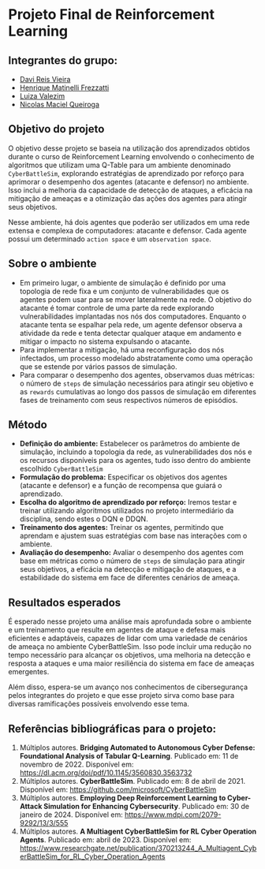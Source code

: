 # Projeto Final de Reinforcement Learning

## Integrantes do grupo:
- [Davi Reis Vieira](https://github.com/DaviReisVieira)
- [Henrique Matinelli Frezzatti](https://github.com/henriquemf)
- [Luiza Valezim](https://github.com/LuizaValezim)
- [Nicolas Maciel Queiroga](https://github.com/NicolasQueiroga)

## Objetivo do projeto
O objetivo desse projeto se baseia na utilização dos aprendizados obtidos durante o curso de Reinforcement Learning envolvendo o conhecimento de algoritmos que utilizam uma Q-Table para um ambiente denominado `CyberBattleSim`, explorando estratégias de aprendizado por reforço para aprimorar o desempenho dos agentes (atacante e defensor) no ambiente. Isso inclui a melhoria da capacidade de detecção de ataques, a eficácia na mitigação de ameaças e a otimização das ações dos agentes para atingir seus objetivos. 

Nesse ambiente, há dois agentes que poderão ser utilizados em uma rede extensa e complexa de computadores: atacante e defensor. Cada agente possui um determinado `action space` e um `observation space`.

## Sobre o ambiente
- Em primeiro lugar, o ambiente de simulação é definido por uma topologia de rede fixa e um conjunto de vulnerabilidades que os agentes podem usar para se mover lateralmente na rede. O objetivo do atacante é tomar controle de uma parte da rede explorando vulnerabilidades implantadas nos nós dos computadores. Enquanto o atacante tenta se espalhar pela rede, um agente defensor observa a atividade da rede e tenta detectar qualquer ataque em andamento e mitigar o impacto no sistema expulsando o atacante.
- Para implementar a mitigação, há uma reconfiguração dos nós infectados, um processo modelado abstratamente como uma operação que se estende por vários passos de simulação.
- Para comparar o desempenho dos agentes, observamos duas métricas: o número de `steps` de simulação necessários para atingir seu objetivo e as `rewards` cumulativas ao longo dos passos de simulação em diferentes fases de treinamento com seus respectivos números de episódios.

## Método
- **Definição do ambiente:** Estabelecer os parâmetros do ambiente de simulação, incluindo a topologia da rede, as vulnerabilidades dos nós e os recursos disponíveis para os agentes, tudo isso dentro do ambiente escolhido `CyberBattleSim`
- **Formulação do problema:** Especificar os objetivos dos agentes (atacante e defensor) e a função de recompensa que guiará o aprendizado.
- **Escolha do algoritmo de aprendizado por reforço:** Iremos testar e treinar utilizando algoritmos utilizados no projeto intermediário da disciplina, sendo estes o DQN e DDQN.
- **Treinamento dos agentes:** Treinar os agentes, permitindo que aprendam e ajustem suas estratégias com base nas interações com o ambiente.
- **Avaliação do desempenho:** Avaliar o desempenho dos agentes com base em métricas como o número de `steps` de simulação para atingir seus objetivos, a eficácia na detecção e mitigação de ataques, e a estabilidade do sistema em face de diferentes cenários de ameaça.

## Resultados esperados
É esperado nesse projeto uma análise mais aprofundada sobre o ambiente e um treinamento que resulte em agentes de ataque e defesa mais eficientes e adaptáveis, capazes de lidar com uma variedade de cenários de ameaça no ambiente CyberBattleSim. Isso pode incluir uma redução no tempo necessário para alcançar os objetivos, uma melhoria na detecção e resposta a ataques e uma maior resiliência do sistema em face de ameaças emergentes. 

Além disso, espera-se um avanço nos conhecimentos de cibersegurança pelos integrantes do projeto e que esse projeto sirva como base para diversas ramificações possíveis envolvendo esse tema. 

## Referências bibliográficas para o projeto:
1. Múltiplos autores. **Bridging Automated to Autonomous Cyber Defense: Foundational Analysis of Tabular Q-Learning**. Publicado em: 11 de novembro de 2022. Disponível em: https://dl.acm.org/doi/pdf/10.1145/3560830.3563732
2. Múltiplos autores. **CyberBattleSim**. Publicado em: 8 de abril de 2021. Disponível em: https://github.com/microsoft/CyberBattleSim
3. Múltiplos autores. **Employing Deep Reinforcement Learning to Cyber-Attack Simulation for Enhancing Cybersecurity**. Publicado em: 30 de janeiro de 2024. Disponível em: https://www.mdpi.com/2079-9292/13/3/555
4. Múltiplos autores. **A Multiagent CyberBattleSim for RL Cyber Operation Agents**. Publicado em: abril de 2023. Disponível em: https://www.researchgate.net/publication/370213244_A_Multiagent_CyberBattleSim_for_RL_Cyber_Operation_Agents
